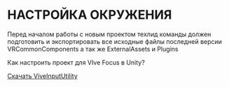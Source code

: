 # НАСТРОЙКА ОКРУЖЕНИЯ

Перед началом работы с новым проектом техлид команды должен подготовить и экспортировать все исходные файлы последней версии VRCommonComponents а так же ExternalAssets и Plugins

Как настроить проект для VIve Focus в Unity?

[Скачать ViveInputUtility](https://github.com/ViveSoftware/ViveInputUtility-Unity/releases)

